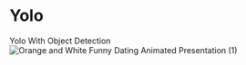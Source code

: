 # Yolo
Yolo With Object Detection
![Orange and White Funny Dating Animated Presentation (1)](https://www.youtube.com/watch?v=lYYny7TmdLc)
